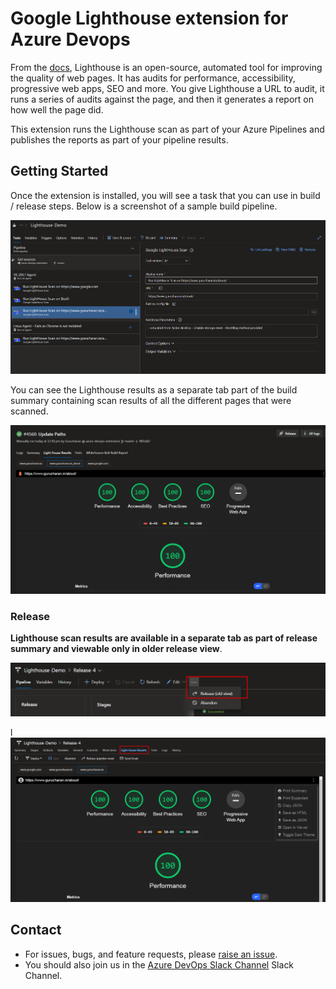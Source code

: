 # Google Lighthouse extension for Azure Devops

From the [docs](https://developers.google.com/web/tools/lighthouse), Lighthouse is an open-source, automated tool for improving the quality of web pages. It has audits for performance, accessibility, progressive web apps, SEO and more. You give Lighthouse a URL to audit, it runs a series of audits against the page, and then it generates a report on how well the page did.

This extension runs the Lighthouse scan as part of your Azure Pipelines and publishes the reports as part of your pipeline results.

## Getting Started

Once the extension is installed, you will see a task that you can use in build / release steps. Below is a screenshot of a sample build pipeline.

![Build Pipeline with Lighthouse Task](lighthouse/images/pipeline-demo.png)

You can see the Lighthouse results as a separate tab part of the build summary containing scan results of all the different pages that were scanned.

![Build Results LightHouse](lighthouse/images/build-results.png)

### **Release**

**Lighthouse scan results are available in a separate tab as part of release summary and viewable only in older release view**.

![Going to Old View](lighthouse/images/release-old-view.png)

l![Scan Results Release Tab](lighthouse/images/scan-results-release.png)

## Contact

- For issues, bugs, and feature requests, please [raise an issue](https://github.com/GuruCharan94/azure-devops-extensions/issues/new).
- You should also join us in the [Azure DevOps Slack Channel](http://www.azuredevops.club/) Slack Channel.
